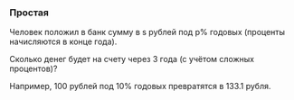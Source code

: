 ### Простая

Человек положил в банк сумму в s рублей под p% годовых
(проценты начисляются в конце года).

Сколько денег будет на счету через 3 года (с учётом сложных процентов)?

Например, 100 рублей под 10% годовых превратятся в 133.1 рубля.